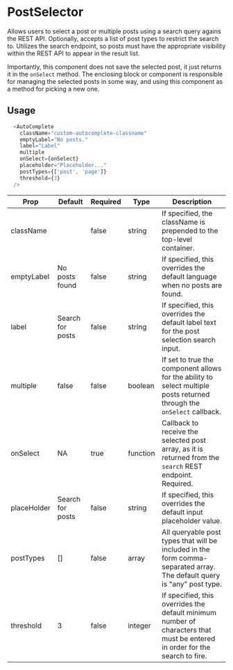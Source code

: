 # PostSelector

Allows users to select a post or multiple posts using a search query agains the REST API. Optionally, accepts a list of post types to restrict the search to. Utilizes the search endpoint, so posts must have the appropriate visibility within the REST API to appear in the result list.

Importantly, this component does not save the selected post, it just returns it in the `onSelect` method. The enclosing block or component is responsible for managing the selected posts in some way, and using this component as a method for picking a new one.

## Usage

``` js
  <AutoComplete
    className="custom-autocomplete-classname"
    emptyLabel="No posts."
    label="Label"
    multiple
    onSelect={onSelect}
    placeholder="Placeholder..."
    postTypes={['post', 'page']}
    threshold={3}
  />
```

| Prop        | Default          | Required | Type     | Description                                                                                                                 |
|-------------|------------------|----------|----------|-----------------------------------------------------------------------------------------------------------------------------|
| className   |                  | false    | string   | If specified, the className is prepended to the top-level container.                                                        |
| emptyLabel  | No posts found   | false    | string   | If specified, this overrides the default language when no posts are found.                                                  |
| label       | Search for posts | false    | string   | If specified, this overrides the default label text for the post selection search input.                                    |
| multiple    | false            | false    | boolean  | If set to true the component allows for the ability to select multiple posts returned through the `onSelect` callback.      |
| onSelect    | NA               | true     | function | Callback to receive the selected post array, as it is returned from the `search` REST endpoint. Required.                   |
| placeHolder | Search for posts | false    | string   | If specified, this overrides the default input placeholder value.                                                           |
| postTypes   | []               | false    | array    | All queryable post types that will be included in the form comma-separated array. The default query is "any" post type.     |
| threshold   | 3                | false    | integer  | If specified, this overrides the default minimum number of characters that must be entered in order for the search to fire. |
